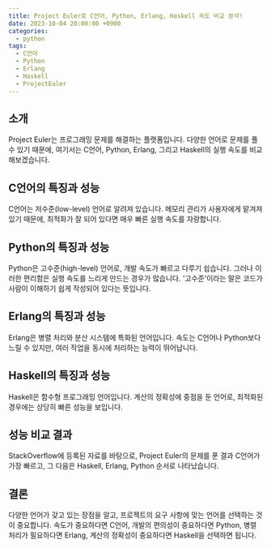 ```yaml
---
title: Project Euler로 C언어, Python, Erlang, Haskell 속도 비교 분석!
date: 2023-10-04 20:00:00 +0900
categories:
  - python
tags:
  - C언어
  - Python
  - Erlang
  - Haskell
  - ProjectEuler
---
```

## 소개

Project Euler는 프로그래밍 문제를 해결하는 플랫폼입니다. 다양한 언어로 문제를 풀 수 있기 때문에, 여기서는 C언어, Python, Erlang, 그리고 Haskell의 실행 속도를 비교해보겠습니다.

## C언어의 특징과 성능

C언어는 저수준(low-level) 언어로 알려져 있습니다. 메모리 관리가 사용자에게 맡겨져 있기 때문에, 최적화가 잘 되어 있다면 매우 빠른 실행 속도를 자랑합니다.

## Python의 특징과 성능

Python은 고수준(high-level) 언어로, 개발 속도가 빠르고 다루기 쉽습니다. 그러나 이러한 편리함은 실행 속도를 느리게 만드는 경우가 많습니다. '고수준'이라는 말은 코드가 사람이 이해하기 쉽게 작성되어 있다는 뜻입니다.

## Erlang의 특징과 성능

Erlang은 병렬 처리와 분산 시스템에 특화된 언어입니다. 속도는 C언어나 Python보다 느릴 수 있지만, 여러 작업을 동시에 처리하는 능력이 뛰어납니다. 

## Haskell의 특징과 성능

Haskell은 함수형 프로그래밍 언어입니다. 계산의 정확성에 중점을 둔 언어로, 최적화된 경우에는 상당히 빠른 성능을 보입니다.

## 성능 비교 결과

StackOverflow에 등록된 자료를 바탕으로, Project Euler의 문제를 푼 결과 C언어가 가장 빠르고, 그 다음은 Haskell, Erlang, Python 순서로 나타났습니다.

## 결론

다양한 언어가 갖고 있는 장점을 알고, 프로젝트의 요구 사항에 맞는 언어를 선택하는 것이 중요합니다. 속도가 중요하다면 C언어, 개발의 편의성이 중요하다면 Python, 병렬 처리가 필요하다면 Erlang, 계산의 정확성이 중요하다면 Haskell을 선택하면 됩니다.